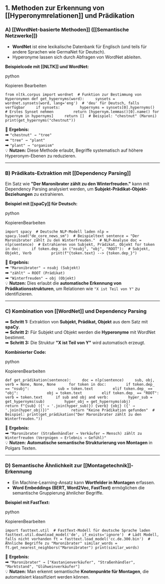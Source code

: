 ## **1. Methoden zur Erkennung von [[Hyperonymrelationen]] und Prädikation**

### **A) [[WordNet-basierte Methoden]] ([[Semantische Netzwerke]])**

- **WordNet** ist eine lexikalische Datenbank für Englisch (und teils für andere Sprachen wie GermaNet für Deutsch).
- Hyperonyme lassen sich durch Abfragen von WordNet ableiten.

**Beispielcode mit [[NLTK]] und WordNet:**

python

Kopieren Bearbeiten

`from nltk.corpus import wordnet  # Funktion zur Bestimmung von Hyperonymen def get_hypernyms(word):     synsets = wordnet.synsets(word, lang='eng')  # 'deu' für Deutsch, falls verfügbar     if synsets:         hypernyms = synsets[0].hypernyms()  # Erstes Synset nehmen         return [hypernym.lemmas()[0].name() for hypernym in hypernyms]     return []  # Beispiel: "chestnut" (Maroni) print(get_hypernyms("chestnut"))`

📌 **Ergebnis:**  
➡ `"chestnut" → "tree"`  
➡ `"tree" → "plant"`  
➡ `"plant" → "organism"`  
💡 **Nutzen:** Diese Methode erlaubt, Begriffe systematisch auf höhere Hyperonym-Ebenen zu reduzieren.

---

### **B) Prädikats-Extraktion mit [[Dependency Parsing]]**

Ein Satz wie **"Der Maronibrater zählt zu den Winterfreuden."** kann mit Dependency Parsing analysiert werden, um **Subjekt-Prädikat-Objekt-Beziehungen** zu extrahieren.

**Beispiel mit [[spaCy]] für Deutsch:**

python

KopierenBearbeiten

`import spacy  # Deutsche NLP-Modell laden nlp = spacy.load("de_core_news_sm")  # Beispieltext sentence = "Der Maronibrater zählt zu den Winterfreuden."  # NLP-Analyse doc = nlp(sentence)  # Extrahieren von Subjekt, Prädikat, Objekt for token in doc:     if token.dep_ in ("nsubj", "obj", "ROOT"):  # Subjekt, Objekt, Verb         print(f"{token.text} --> {token.dep_}")`

📌 **Ergebnis:**  
➡ `"Maronibrater" → nsubj (Subjekt)`  
➡ `"zählt" → ROOT (Prädikat)`  
➡ `"Winterfreuden" → obj (Objekt)`  
💡 **Nutzen:** Dies erlaubt die **automatische Erkennung von Prädikationsstrukturen**, um Relationen wie `"X ist Teil von Y"` zu identifizieren.

---

### **C) Kombination von [[WordNet]] und Dependency Parsing**

➡ **Schritt 1:** Extraktion von **Subjekt, Prädikat, Objekt** aus dem Satz mit **spaCy**.  
➡ **Schritt 2:** Für Subjekt und Objekt werden die **Hyperonyme** mit WordNet bestimmt.  
➡ **Schritt 3:** Die Struktur **"X ist Teil von Y"** wird automatisch erzeugt.

**Kombinierter Code:**

python

KopierenBearbeiten

`def get_prädikation(sentence):     doc = nlp(sentence)     sub, obj, verb = None, None, None      for token in doc:         if token.dep_ == "nsubj":             sub = token.text         elif token.dep_ == "obj":             obj = token.text         elif token.dep_ == "ROOT":             verb = token.text      if sub and obj and verb:         hyper_sub = get_hypernyms(sub)         hyper_obj = get_hypernyms(obj)         return f"{sub} ({' → '.join(hyper_sub)}) {verb} {obj} ({' → '.join(hyper_obj)})"          return "Keine Prädikation gefunden"  # Beispiel: print(get_prädikation("Der Maronibrater zählt zu den Winterfreuden."))`

📌 **Ergebnis:**  
➡ `"Maronibrater (Straßenhändler → Verkäufer → Mensch) zählt zu Winterfreuden (Vergnügen → Erlebnis → Gefühl)"`  
💡 **Nutzen:** **Automatische semantische Strukturierung von Montagen** in Polgars Texten.

---

### **D) Semantische Ähnlichkeit zur [[Montagetechnik]]-Erkennung**

- Ein Machine-Learning-Ansatz kann **Wortfelder in Montagen** erfassen.
- **Word Embeddings (BERT, Word2Vec, FastText)** ermöglichen die semantische Gruppierung ähnlicher Begriffe.

**Beispiel mit FastText:**

python

KopierenBearbeiten

`import fasttext.util  # FastText-Modell für deutsche Sprache laden fasttext.util.download_model('de', if_exists='ignore')  # Lädt Modell, falls nicht vorhanden ft = fasttext.load_model('cc.de.300.bin')  # Ähnliche Begriffe zu "Maronibrater" similar_words = ft.get_nearest_neighbors("Maronibrater") print(similar_words)`

📌 **Ergebnis:**  
➡ `"Maronibrater" → ["Kastanienverkäufer", "Straßenhändler", "Marktstand", "Glühweinverkäufer"]`  
💡 **Nutzen:** Man erkennt semantische **Knotenpunkte für Montagen**, die automatisiert klassifiziert werden können.